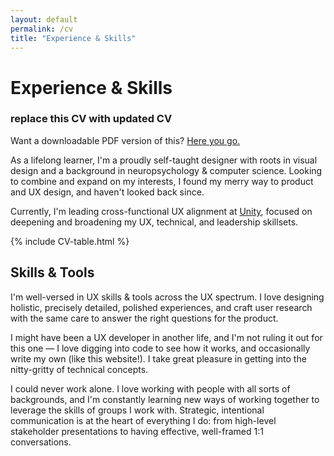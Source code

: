 ```yaml
---
layout: default
permalink: /cv
title: "Experience & Skills"
---
```


# Experience & Skills

### replace this CV with updated CV
<p class="subtle-text"> Want a downloadable PDF version of this? <a href="./assets/CV_weiweilin_aug2020.pdf)" target="_blank" class="subtle-text">Here you go.</a></p>

As a lifelong learner, I'm a proudly self-taught designer with roots in visual design and a background in neuropsychology & computer science. Looking to combine and expand on my interests, I found my merry way to product and UX design, and haven't looked back since.

Currently, I'm leading cross-functional UX alignment at [Unity](https://unity.com/), focused on deepening and broadening my UX, technical, and leadership skillsets.

{% include CV-table.html %}

## Skills & Tools

I'm well-versed in UX skills & tools across the UX spectrum. I love designing holistic, precisely detailed, polished experiences, and craft user research with the same care to answer the right questions for the product.

I might have been a UX developer in another life, and I'm not ruling it out for this one &mdash; I love digging into code to see how it works, and occasionally write my own (like this website!). I take great pleasure in getting into the nitty-gritty of technical concepts.

I could never work alone. I love working with people with all sorts of backgrounds, and I'm constantly learning new ways of working together to leverage the skills of groups I work with. Strategic, intentional communication is at the heart of everything I do: from high-level stakeholder presentations to having effective, well-framed 1:1 conversations.